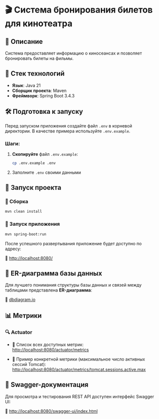 # 🎬 Система бронирования билетов для кинотеатра

## 📌 Описание

Система предоставляет информацию о киносеансах и позволяет бронировать билеты на фильмы.

## 🚀 Стек технологий

- **Язык**: Java 21
- **Сборщик проекта**: Maven
- **Фреймворк**: Spring Boot 3.4.3

## 🛠️ Подготовка к запуску

Перед запуском приложения создайте файл `.env` в корневой директории. В качестве примера используйте `.env.example`.

### **Шаги:**

1. **Скопируйте** файл `.env.example`:
   ```sh
   cp .env.example .env
   ```
2. Заполните `.env` своими данными

## 📡 Запуск проекта

### 🔧 Сборка

```sh
mvn clean install
````

### 🚀 Запуск приложения

```sh
mvn spring-boot:run
```

После успешного развертывания приложение будет доступно по адресу:

🔗 [http://localhost:8080/](http://localhost:8080/)

## 📐 ER-диаграмма базы данных

Для лучшего понимания структуры базы данных и связей между таблицами представлена **ER-диаграмма**:

🔗 [dbdiagram.io](https://dbdiagram.io/d/bookingCinemaTickets-6719f49497a66db9a3194758)

## 📊 Метрики

### 🔍 Actuator

- 📌 Список всех доступных метрик:  
  [http://localhost:8080/actuator/metrics](http://localhost:8080/actuator/metrics)

- 📌 Пример конкретной метрики (максимальное число активных сессий Tomcat):  
  [http://localhost:8080/actuator/metrics/tomcat.sessions.active.max](http://localhost:8080/actuator/metrics/tomcat.sessions.active.max)

## 📘 Swagger-документация

Для просмотра и тестирования REST API доступен интерфейс Swagger UI:

🔗 [http://localhost:8080/swagger-ui/index.html](http://localhost:8080/swagger-ui/index.html)